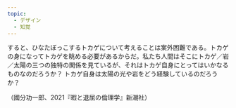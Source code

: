 ```yaml
---
topic:
  - デザイン
  - 知覚
---
```

すると、ひなたぼっこするトカゲについて考えることは案外困難である。トカゲの身になってトカゲを眺める必要があるからだ。私たち人間はそこにトカゲ／岩／太陽の三つの独特の関係を見ているが、それはトカゲ自身にとってはいかなるものなのだろうか？ トカゲ自身は太陽の光や岩をどう経験しているのだろうか？

（國分功一郎、2021『暇と退屈の倫理学』新潮社）